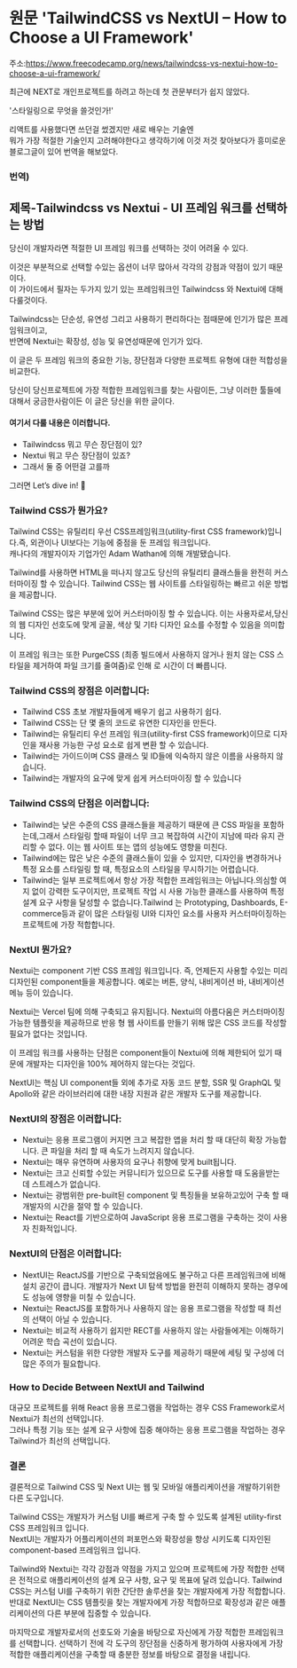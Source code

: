 # 원문 'TailwindCSS vs NextUI – How to Choose a UI Framework'
주소:https://www.freecodecamp.org/news/tailwindcss-vs-nextui-how-to-choose-a-ui-framework/

최근에 NEXT로 개인프로젝트를 하려고 하는데 첫 관문부터가 쉽지 않았다. 

'스타일링으로 무엇을 쓸것인가!' 

리액트를 사용했다면 쓰던걸 썼겠지만 새로 배우는 기술엔  
뭐가 가장 적절한 기술인지 고려해야한다고 생각하기에 이것 저것 찾아보다가 흥미로운 블로그글이 있어 번역을 해보았다.

### 번역)
## 제목-Tailwindcss vs Nextui - UI 프레임 워크를 선택하는 방법

당신이 개발자라면 적절한 UI 프레임 워크를 선택하는 것이 어려울 수 있다.<br/> 

이것은 부분적으로 선택할 수있는 옵션이 너무 많아서 각각의 강점과 약점이 있기 때문이다.<br/>
이 가이드에서 필자는 두가지 있기 있는 프레임워크인 Tailwindcss 와 Nextui에 대해 다룰것이다. 

 Tailwindcss는 단순성, 유연성 그리고 사용하기 편리하다는 점때문에 인기가 많은 프레임워크이고,<br/>
 반면에 Nextui는 확장성, 성능 및 유연성때문에 인기가 있다. 

 이 글은 두 프레임 워크의 중요한 기능, 장단점과 다양한 프로젝트 유형에 대한 적합성을 비교한다.

당신이 당신프로젝트에 가장 적합한 프레임워크를 찾는 사람이든, 그냥 이러한 툴들에 대해서 궁금한사람이든 이 글은 당신을 위한 글이다. 

#### 여기서 다룰 내용은 이러합니다.
- Tailwindcss 뭐고 무슨 장단점이 있?
- Nextui 뭐고 무슨 장단점이 있죠?
- 그래서 둘 중 어떤걸 고를까
 
그러면 Let’s dive in! 🚀

### Tailwind CSS가 뭔가요?
Tailwind CSS는 유틸리티 우선 CSS프레임워크(utility-first CSS framework)입니다.즉, 외관이나 UI보다는 기능에 중점을 둔 프레임 워크입니다.<br/>
캐나다의 개발자이자 기업가인 Adam Wathan에 의해 개발됐습니다. 

Tailwind를 사용하면 HTML을 떠나지 않고도 당신의 유틸리티 클래스들을 완전히 커스터마이징 할 수 있습니다. Tailwind CSS는 웹 사이트를 스타일링하는 빠르고 쉬운 방법을 제공합니다.

Tailwind CSS는 많은 부분에 있어 커스터마이징 할 수 있습니다. 이는 사용자로서,당신의 웹 디자인 선호도에 맞게 글꼴, 색상 및 기타 디자인 요소를 수정할 수 있음을 의미합니다.

이 프레임 워크는 또한 PurgeCSS (최종 빌드에서 사용하지 않거나 원치 않는 CSS 스타일을 제거하여 파일 크기를 줄여줌)로 인해 로 시간이 더 빠릅니다.

### Tailwind CSS의 장점은 이러합니다:
- Tailwind CSS 초보 개발자들에게 배우기 쉽고 사용하기 쉽다.
- Tailwind CSS는 단 몇 줄의 코드로 유연한 디자인을 만든다.
- Tailwind는 유틸리티 우선 프레임 워크(utility-first CSS framework)이므로 디자인을 재사용 가능한 구성 요소로 쉽게 변환 할 수 있습니다.
- Tailwind는 가이드이며 CSS 클래스 및 ID들에 익숙하지 않은 이름을 사용하지 않습니다.
- Tailwind는 개발자의 요구에 맞게 쉽게 커스터마이징 할 수 있습니다

### Tailwind CSS의 단점은 이러합니다:
- Tailwind는 낮은 수준의 CSS 클래스들을 제공하기 때문에 큰 CSS 파일을 포함하는데,그래서 스타일링 할때 파일이 너무 크고 복잡하여 시간이 지남에 따라 유지 관리할 수 없다. 이는 웹 사이트 또는 앱의 성능에도 영향을 미친다.
- Tailwind에는 많은 낮은 수준의 클래스들이 있을 수 있지만, 디자인을 변경하거나 특정 요소를 스타일링 할 때, 특정요소의 스타일을 무시하기는 어렵습니다.
- Tailwind는 일부 프로젝트에서 항상 가장 적합한 프레임워크는 아닙니다.의심할 여지 없이 강력한 도구이지만, 프로젝트 작업 시 사용 가능한 클래스를 사용하여 특정 설계 요구 사항을 달성할 수 없습니다.Tailwind 는 Prototyping, Dashboards, E-commerce등과 같이 많은 스타일링 UI와 디자인 요소를 사용자 커스터마이징하는 프로젝트에 가장 적합합니다.

### NextUI 뭔가요?
Nextui는 component 기반 CSS 프레임 워크입니다. 즉, 언제든지 사용할 수있는 미리 디자인된 component들을 제공합니다. 예로는 버튼, 양식, 내비게이션 바, 내비게이션 메뉴 등이 있습니다.

Nextui는 Vercel 팀에 의해 구축되고 유지됩니다. Nextui의 아름다움은 커스터마이징 가능한 템플릿을 제공하므로 반응 형 웹 사이트를 만들기 위해 많은 CSS 코드를 작성할 필요가 없다는 것입니다.

이 프레임 워크를 사용하는 단점은  component들이 Nextui에 의해 제한되어 있기 때문에 개발자는 디자인을 100% 제어하지 않는다는 것입다.

NextUI는 핵심 UI component들 외에 추가로 자동 코드 분할, SSR 및 GraphQL 및 Apollo와 같은 라이브러리에 대한 내장 지원과 같은 개발자 도구를 제공합니다.


### NextUI의 장점은 이러합니다:
- Nextui는 응용 프로그램이 커지면 크고 복잡한 앱을 처리 할 때 대단히 확장 가능합니다. 큰 파일을 처리 할 때 속도가 느려지지 않습니다.
- Nextui는 매우 유연하며 사용자의 요구나 취향에 맞게 built됩니다.
- Nextui는 크고 신뢰할 수있는 커뮤니티가 있으므로 도구를 사용할 때 도움을받는 데 스트레스가 없습니다.
- Nextui는 광범위한 pre-built된 component 및 특징들을 보유하고있어 구축 할 때 개발자의 시간을 절약 할 수 있습니다.
- Nextui는 React를 기반으로하여 JavaScript 응용 프로그램을 구축하는 것이 사용자 친화적입니다.

### NextUI의 단점은 이러합니다:
- NextUI는 ReactJS를 기반으로 구축되었음에도 불구하고 다른 프레임워크에 비해 설치 공간이 큽니다. 개발자가 Next UI 탐색 방법을 완전히 이해하지 못하는 경우에도 성능에 영향을 미칠 수 있습니다.
- Nextui는 ReactJS를 포함하거나 사용하지 않는 응용 프로그램을 작성할 때 최선의 선택이 아닐 수 있습니다.
- Nextui는 비교적 사용하기 쉽지만 RECT를 사용하지 않는 사람들에게는 이해하기 어려운 학습 곡선이 있습니다.
- Nextui는 커스텀을 위한 다양한 개발자 도구를 제공하기 때문에 세팅 및 구성에 더 많은 주의가 필요합니다.

### How to Decide Between NextUI and Tailwind
대규모 프로젝트를 위해 React 응용 프로그램을 작업하는 경우 CSS Framework로서 Nextui가 최선의 선택입니다.<br/>
그러나 특정 기능 또는 설계 요구 사항에 집중 해야하는 응용 프로그램을 작업하는 경우 Tailwind가 최선의 선택입니다.

### 결론
결론적으로 Tailwind CSS 및 Next UI는 웹 및 모바일 애플리케이션을 개발하기위한 다른 도구입니다.

Tailwind CSS는 개발자가 커스텀 UI를 빠르게 구축 할 수 있도록 설계된 utility-first CSS 프레임워크 입니다.<br/>
NextUI는 개발자가 어플리케이션의 퍼포먼스와 확장성을 향상 시키도록 디자인된   component-based 프레임워크 입니다.

Tailwind와 Nextui는 각각 강점과 약점을 가지고 있으며 프로젝트에 가장 적합한 선택은 전적으로 애플리케이션의 설계 요구 사항, 요구 및 목표에 달려 있습니다.
Tailwind CSS는 커스텀 UI를 구축하기 위한 간단한 솔루션을 찾는 개발자에게 가장 적합합니다. 반대로 NextUI는 CSS 템플릿을 찾는 개발자에게 가장 적합하므로 확장성과 같은 애플리케이션의 다른 부분에 집중할 수 있습니다.

마지막으로 개발자로서의 선호도와 기술을 바탕으로 자신에게 가장 적합한 프레임워크를 선택합니다. 선택하기 전에 각 도구의 장단점을 신중하게 평가하여 사용자에게 가장 적합한 애플리케이션을 구축할 때 충분한 정보를 바탕으로 결정을 내립니다.


